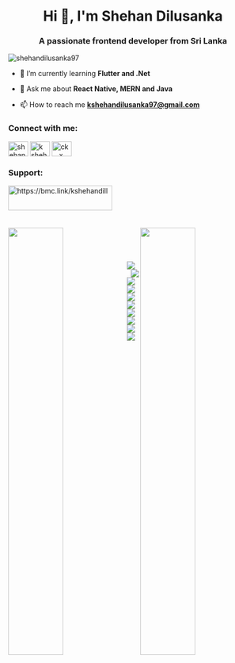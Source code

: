 <h1 align="center">Hi 👋, I'm Shehan Dilusanka</h1>
<h3 align="center">A passionate frontend developer from Sri Lanka</h3>

<p align="left"> <img src="https://komarev.com/ghpvc/?username=shehandilusanka97&label=Profile%20views&color=0e75b6&style=flat" alt="shehandilusanka97" /> </p>


- 🌱 I’m currently learning **Flutter and .Net**

- 💬 Ask me about **React Native, MERN and Java**

- 📫 How to reach me **kshehandilusanka97@gmail.com**

<h3 align="left">Connect with me:</h3>
<p align="left">
<a href="https://linkedin.com/in/shehan dilusanka" target="blank"><img align="center" src="https://raw.githubusercontent.com/rahuldkjain/github-profile-readme-generator/master/src/images/icons/Social/linked-in-alt.svg" alt="shehan dilusanka" height="30" width="40" /></a>
<a href="https://fb.com/k shehan dilusanka" target="blank"><img align="center" src="https://raw.githubusercontent.com/rahuldkjain/github-profile-readme-generator/master/src/images/icons/Social/facebook.svg" alt="k shehan dilusanka" height="30" width="40" /></a>
<a href="https://instagram.com/ck__x_" target="blank"><img align="center" src="https://raw.githubusercontent.com/rahuldkjain/github-profile-readme-generator/master/src/images/icons/Social/instagram.svg" alt="ck__x_" height="30" width="40" /></a>
</p>

<h3 align="left">Support:</h3>
<p><a href="https://www.buymeacoffee.com/https://bmc.link/kshehandill"> <img align="left" src="https://cdn.buymeacoffee.com/buttons/v2/default-yellow.png" height="50" width="210" alt="https://bmc.link/kshehandill" /></a></p>

<br>
<br>
<br>
<br>
<br>
<img align="left" width="47%"  src="https://github-readme-stats.vercel.app/api?username=shehandilusanka97&show_icons=true&theme=cobalt&title_color=caf0f8&icon_color=caf0f8&text_color=00b4d8"/>

<img align="right"  width="47%"  src="https://github-readme-stats.vercel.app/api/top-langs/?username=shehandilusanka97&layout=compact&theme=cobalt&title_color=caf0f8&text_color=00b4d8"/>
<br>
<br>
<br>
<br>

<img align="left" src="https://img.shields.io/badge/java-%23ED8B00.svg?style=for-the-badge&logo=openjdk&logoColor=white"/>
<img align="right" src="https://img.shields.io/badge/react_native-%2320232a.svg?style=for-the-badge&logo=react&logoColor=%2361DAFB"/>
<img align="left" src="https://img.shields.io/badge/react-%2320232a.svg?style=for-the-badge&logo=react&logoColor=%2361DAFB"/>
<img align="left" src="https://img.shields.io/badge/Flutter-%2302569B.svg?style=for-the-badge&logo=Flutter&logoColor=white"/>
<img align="left" src="https://img.shields.io/badge/dart-%230175C2.svg?style=for-the-badge&logo=dart&logoColor=white"/>
<img align="left" src="https://img.shields.io/badge/javascript-%23323330.svg?style=for-the-badge&logo=javascript&logoColor=%23F7DF1E"/>
<img align="left" src="https://img.shields.io/badge/Next-black?style=for-the-badge&logo=next.js&logoColor=white"/>
<img align="left" src="https://img.shields.io/badge/spring-%236DB33F.svg?style=for-the-badge&logo=spring&logoColor=white"/>
<img align="left" src="https://img.shields.io/badge/expo-1C1E24?style=for-the-badge&logo=expo&logoColor=#D04A37"/>
<img align="left" src="https://img.shields.io/badge/node.js-6DA55F?style=for-the-badge&logo=node.js&logoColor=white"/>

<img align="left" src=""/>
<img align="left" src=""/>
<img align="left" src=""/>
<img align="left" src=""/>
<img align="left" src=""/>
<img align="left" src=""/>



<!-- 
![Firebase](https://img.shields.io/badge/Firebase-039BE5?style=for-the-badge&logo=Firebase&logoColor=white)
![Figma](https://img.shields.io/badge/figma-%23F24E1E.svg?style=for-the-badge&logo=figma&logoColor=white)
![MySQL](https://img.shields.io/badge/mysql-%2300f.svg?style=for-the-badge&logo=mysql&logoColor=white)
![Bootstrap](https://img.shields.io/badge/bootstrap-%238511FA.svg?style=for-the-badge&logo=bootstrap&logoColor=white)
![Expo]()
![Express.js](https://img.shields.io/badge/express.js-%23404d59.svg?style=for-the-badge&logo=express&logoColor=%2361DAFB)
![Flutter]()
![MUI](https://img.shields.io/badge/MUI-%230081CB.svg?style=for-the-badge&logo=mui&logoColor=white)
![NPM](https://img.shields.io/badge/NPM-%23CB3837.svg?style=for-the-badge&logo=npm&logoColor=white)
![Next JS]()
![NodeJS]()
![React]()
![React Native]()
![Spring]()
![Yarn](https://img.shields.io/badge/yarn-%232C8EBB.svg?style=for-the-badge&logo=yarn&logoColor=white)
![Firebase](https://img.shields.io/badge/firebase-%23039BE5.svg?style=for-the-badge&logo=firebase)
![CSS3](https://img.shields.io/badge/css3-%231572B6.svg?style=for-the-badge&logo=css3&logoColor=white)
![Dart]()
![Java]()
![JavaScript]() -->

